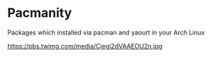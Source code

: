 # Pacmanity
Packages which installed via pacman and yaourt in your Arch Linux

https://pbs.twimg.com/media/Cjegi2dVAAEOU2n.jpg
